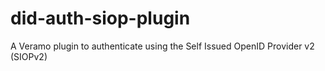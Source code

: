 # did-auth-siop-plugin
A Veramo plugin to authenticate using the Self Issued OpenID Provider v2 (SIOPv2)
